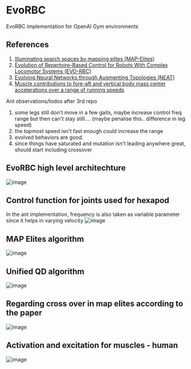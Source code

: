 # EvoRBC
EvoRBC implementation for OpenAI Gym environments

## References
1. [Illuminating search spaces by mapping elites (MAP-Elites)](https://arxiv.org/pdf/1504.04909.pdf)
2. [Evolution of Repertoire-Based Control for Robots With Complex Locomotor Systems (EVO-RBC)](https://sci-hub.tw/https://ieeexplore.ieee.org/abstract/document/7964759/)
3. [Evolving Neural Networks through Augmenting Topologies (NEAT)](http://nn.cs.utexas.edu/downloads/papers/stanley.ec02.pdf)
4. [Muscle contributions to fore-aft and vertical body mass center accelerations over a range of running speeds](http://nmbl.stanford.edu/publications/pdf/Hamner2012.pdf)

Ant observations/todos after 3rd repo
1. some legs still don't move in a few gaits, maybe increase control freq range but then can't stay still.... (maybe penalise this.. difference in leg speed)
2. the topmost speed isn't fast enough could increase the range
3. evolved behaviors are good.
4. since things have saturated and mutation isn't leading anywhere great, should start including crossover

## EvoRBC high level architechture
![image](https://user-images.githubusercontent.com/27682820/43711887-db0a86ba-9991-11e8-97f2-a65152e7a6e4.png)

## Control function for joints used for hexapod
In the ant implementation, frequency is also taken as variable parameter since it helps in varying velocity
![image](https://user-images.githubusercontent.com/27682820/43755663-8ebf73c2-9a2e-11e8-9c1b-a75228f00642.png)

## MAP Elites algorithm
![image](https://user-images.githubusercontent.com/27682820/43864271-dfc186ee-9b7c-11e8-95e9-0b5e71bf1d32.png)

## Unified QD algorithm
![image](https://user-images.githubusercontent.com/27682820/43869088-6a746f8e-9b8e-11e8-957a-34453b922ce5.png)

## Regarding cross over in map elites according to the paper
![image](https://user-images.githubusercontent.com/27682820/43890083-6a89cf1e-9be3-11e8-9f75-abb636838c3f.png)

## Activation and excitation for muscles - human
![image](https://user-images.githubusercontent.com/14030793/43922915-c8b9fa3c-9c3d-11e8-852e-98abb60eaa2e.png)


